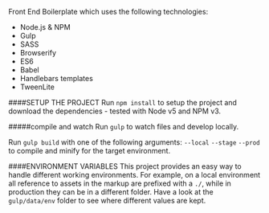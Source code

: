 Front End Boilerplate which uses the following technologies:

 - Node.js & NPM
 - Gulp
 - SASS
 - Browserify
 - ES6
 - Babel
 - Handlebars templates
 - TweenLite

####SETUP THE PROJECT
Run `npm install` to setup the project and download the dependencies - tested with Node v5 and NPM v3.

#####compile and watch
Run `gulp` to watch files and develop locally.

Run `gulp build` with one of the following arguments: `--local` `--stage` `--prod` to compile and minify for the target environment.

####ENVIRONMENT VARIABLES
This project provides an easy way to handle different working environments. For example, on a local environment all reference to assets in the markup are prefixed with a `./`, while in production they can be in a different folder. 
Have a look at the `gulp/data/env` folder to see where different values are kept. 
